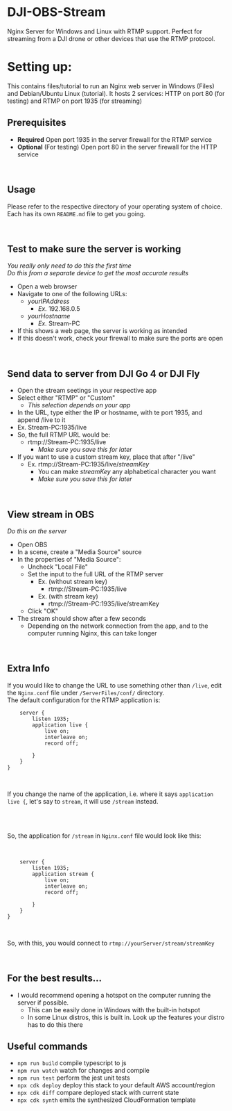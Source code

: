 # DJI-OBS-Stream

Nginx Server for Windows and Linux with RTMP support. Perfect for streaming from a DJI drone or other devices that use the RTMP protocol.

# Setting up:

This contains files/tutorial to run an Nginx web server in Windows (Files) and Debian/Ubuntu Linux (tutorial). It hosts 2 services: HTTP on port 80 (for testing) and RTMP on port 1935 (for streaming)

## Prerequisites

- **Required** Open port 1935 in the server firewall for the RTMP service
- **Optional** (For testing) Open port 80 in the server firewall for the HTTP service

<br>

## Usage

Please refer to the respective directory of your operating system of choice. Each has its own `README.md` file to get you going.

<br>

## Test to make sure the server is working

_You really only need to do this the first time_ <br>
_Do this from a separate device to get the most accurate results_

- Open a web browser
- Navigate to one of the following URLs:
  - _yourIPAddress_
    - _Ex._ 192.168.0.5
  - _yourHostname_
    - _Ex._ Stream-PC
- If this shows a web page, the server is working as intended
- If this doesn't work, check your firewall to make sure the ports are open

 <br>

## Send data to server from DJI Go 4 or DJI Fly

- Open the stream seetings in your respective app
- Select either "RTMP" or "Custom"
  - _This selection depends on your app_
- In the URL, type either the IP or hostname, with te port 1935, and append /live to it
- Ex. Stream-PC:1935/live
- So, the full RTMP URL would be:
  - rtmp://Stream-PC:1935/live
    - _Make sure you save this for later_
- If you want to use a custom stream key, place that after "/live"
  - Ex. rtmp://Stream-PC:1935/live/_streamKey_
    - You can make _streamKey_ any alphabetical character you want
    - _Make sure you save this for later_

 <br>

## View stream in OBS

_Do this on the server_

- Open OBS
- In a scene, create a "Media Source" source
- In the properties of "Media Source":
  - Uncheck "Local File"
  - Set the input to the full URL of the RTMP server
    - Ex. (without stream key)
      - rtmp://Stream-PC:1935/live
    - Ex. (with stream key)
      - rtmp://Stream-PC:1935/live/streamKey
  - Click "OK"
- The stream should show after a few seconds
  - Depending on the network connection from the app, and to the computer running Nginx, this can take longer

<br>

## Extra Info

If you would like to change the URL to use something other than `/live`, edit the `Nginx.conf` file under `/ServerFiles/conf/` directory.
<br>
The default configuration for the RTMP application is:
<br>

```rtmp {
    server {
        listen 1935;
        application live {
            live on;
            interleave on;
            record off;

        }
    }
}
```

<br>

If you change the name of the application, i.e. where it says `application live {`, let's say to `stream`, it will use `/stream` instead.

<br>
<br>

So, the application for `/stream` in `Nginx.conf` file would look like this:

<br>

```rtmp {
    server {
        listen 1935;
        application stream {
            live on;
            interleave on;
            record off;

        }
    }
}
```

<br>

So, with this, you would connect to `rtmp://yourServer/stream/streamKey`

<br>

## For the best results...

- I would recommend opening a hotspot on the computer running the server if possible.
  - This can be easily done in Windows with the built-in hotspot
  - In some Linux distros, this is built in. Look up the features your distro has to do this there

## Useful commands

- `npm run build` compile typescript to js
- `npm run watch` watch for changes and compile
- `npm run test` perform the jest unit tests
- `npx cdk deploy` deploy this stack to your default AWS account/region
- `npx cdk diff` compare deployed stack with current state
- `npx cdk synth` emits the synthesized CloudFormation template
